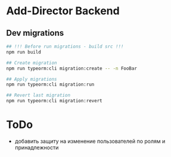 # Add-Director Backend

## Dev migrations

```sh
## !!! Before run migrations - build src !!!
npm run build

## Create migration
npm run typeorm:cli migration:create -- -n FooBar

## Apply migrations
npm run typeorm:cli migration:run

## Revert last migration
npm run typeorm:cli migration:revert
```


# ToDo
* добавить защиту на изменение пользователей по ролям и принадлежности

